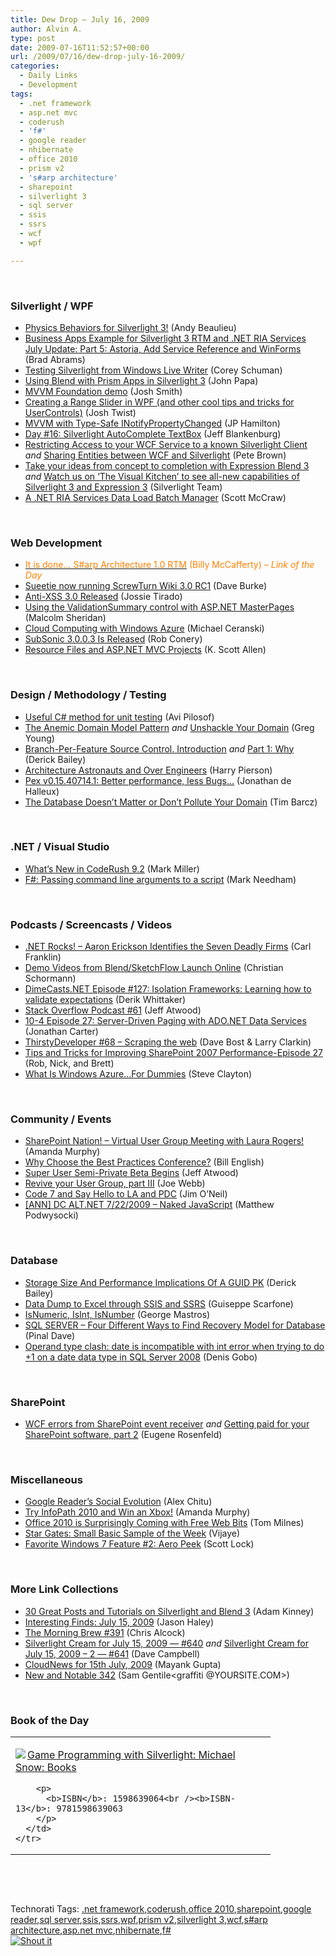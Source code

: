 ```yaml
---
title: Dew Drop – July 16, 2009
author: Alvin A.
type: post
date: 2009-07-16T11:52:57+00:00
url: /2009/07/16/dew-drop-july-16-2009/
categories:
  - Daily Links
  - Development
tags:
  - .net framework
  - asp.net mvc
  - coderush
  - 'f#'
  - google reader
  - nhibernate
  - office 2010
  - prism v2
  - 's#arp architecture'
  - sharepoint
  - silverlight 3
  - sql server
  - ssis
  - ssrs
  - wcf
  - wpf

---
```

&#160;

### Silverlight / WPF

  * [Physics Behaviors for Silverlight 3!][1] (Andy Beaulieu)
  * [Business Apps Example for Silverlight 3 RTM and .NET RIA Services July Update: Part 5: Astoria, Add Service Reference and WinForms][2] (Brad Abrams)
  * [Testing Silverlight from Windows Live Writer][3] (Corey Schuman)
  * [Using Blend with Prism Apps in Silverlight 3][4] (John Papa)
  * [MVVM Foundation demo][5] (Josh Smith)
  * [Creating a Range Slider in WPF (and other cool tips and tricks for UserControls)][6] (Josh Twist)
  * [MVVM with Type-Safe INotifyPropertyChanged][7] (JP Hamilton)
  * [Day #16: Silverlight AutoComplete TextBox][8] (Jeff Blankenburg)
  * [Restricting Access to your WCF Service to a known Silverlight Client][9] _and_&#160;[Sharing Entities between WCF and Silverlight][10] (Pete Brown)
  * [Take your ideas from concept to completion with Expression Blend 3][11] _and_&#160;[Watch us on ‘The Visual Kitchen’ to see all-new capabilities of Silverlight 3 and Expression 3][12] (Silverlight Team)
  * [A .NET RIA Services Data Load Batch Manager][13] (Scott McCraw)

&#160;

### Web Development

  * [<font color="#ff8000">It is done&#8230; S#arp Architecture 1.0 RTM</font>][14] <font color="#ff8000">(Billy McCafferty) <em>– Link of the Day</em></font>
  * [Sueetie now running ScrewTurn Wiki 3.0 RC1][15] (Dave Burke)
  * [Anti-XSS 3.0 Released][16] (Jossie Tirado)
  * [Using the ValidationSummary control with ASP.NET MasterPages][17] (Malcolm Sheridan)
  * [Cloud Computing with Windows Azure][18] (Michael Ceranski)
  * [SubSonic 3.0.0.3 Is Released][19] (Rob Conery)
  * [Resource Files and ASP.NET MVC Projects][20] (K. Scott Allen)

&#160;

### Design / Methodology / Testing

  * [Useful C# method for unit testing][21] (Avi Pilosof)
  * [The Anemic Domain Model Pattern][22] _and_&#160;[Unshackle Your Domain][23] (Greg Young)
  * [Branch-Per-Feature Source Control. Introduction][24] _and_&#160;[Part 1: Why][25] (Derick Bailey)
  * [Architecture Astronauts and Over Engineers][26] (Harry Pierson)
  * [Pex v0.15.40714.1: Better performance, less Bugs…][27] (Jonathan de Halleux)
  * [The Database Doesn&#8217;t Matter or Don&#8217;t Pollute Your Domain][28] (Tim Barcz)

&#160;

### .NET / Visual Studio

  * [What&#8217;s New in CodeRush 9.2][29] (Mark Miller)
  * [F#: Passing command line arguments to a script][30] (Mark Needham)

&#160;

### Podcasts / Screencasts / Videos

  * [.NET Rocks! &#8211; Aaron Erickson Identifies the Seven Deadly Firms][31] (Carl Franklin)
  * [Demo Videos from Blend/SketchFlow Launch Online][32] (Christian Schormann)
  * [DimeCasts.NET Episode #127: Isolation Frameworks: Learning how to validate expectations][33] (Derik Whittaker)
  * [Stack Overflow Podcast #61][34] (Jeff Atwood)
  * [10-4 Episode 27: Server-Driven Paging with ADO.NET Data Services][35] (Jonathan Carter)
  * [ThirstyDeveloper #68 &#8211; Scraping the web][36] (Dave Bost & Larry Clarkin)
  * [Tips and Tricks for Improving SharePoint 2007 Performance-Episode 27][37] (Rob, Nick, and Brett)
  * [What Is Windows Azure…For Dummies][38] (Steve Clayton)

&#160;

### Community / Events

  * [SharePoint Nation! &#8211; Virtual User Group Meeting with Laura Rogers!][39] (Amanda Murphy)
  * [Why Choose the Best Practices Conference?][40] (Bill English)
  * [Super User Semi-Private Beta Begins][41] (Jeff Atwood)
  * [Revive your User Group, part III][42] (Joe Webb)
  * [Code 7 and Say Hello to LA and PDC][43] (Jim O’Neil)
  * [[ANN] DC ALT.NET 7/22/2009 – Naked JavaScript][44] (Matthew Podwysocki)

&#160;

### Database

  * [Storage Size And Performance Implications Of A GUID PK][45] (Derick Bailey)
  * [Data Dump to Excel through SSIS and SSRS][46] (Guiseppe Scarfone)
  * [IsNumeric, IsInt, IsNumber][47] (George Mastros)
  * [SQL SERVER – Four Different Ways to Find Recovery Model for Database][48] (Pinal Dave)
  * [Operand type clash: date is incompatible with int error when trying to do +1 on a date data type in SQL Server 2008][49] (Denis Gobo)

&#160;

### SharePoint

  * [WCF errors from SharePoint event receiver][50] _and_&#160;[Getting paid for your SharePoint software, part 2][51] (Eugene Rosenfeld)

&#160;

### Miscellaneous

  * [Google Reader&#8217;s Social Evolution][52] (Alex Chitu)
  * [Try InfoPath 2010 and Win an Xbox!][53] (Amanda Murphy)
  * [Office 2010 is Surprisingly Coming with Free Web Bits][54] (Tom Milnes)
  * [Star Gates: Small Basic Sample of the Week][55] (Vijaye)
  * [Favorite Windows 7 Feature #2: Aero Peek][56] (Scott Lock)

&#160;

### More Link Collections

  * [30 Great Posts and Tutorials on Silverlight and Blend 3][57] (Adam Kinney)
  * [Interesting Finds: July 15, 2009][58] (Jason Haley)
  * [The Morning Brew #391][59] (Chris Alcock)
  * [Silverlight Cream for July 15, 2009 &#8212; #640][60] _and_&#160;[Silverlight Cream for July 15, 2009 &#8211; 2 &#8212; #641][61] (Dave Campbell)
  * [CloudNews for 15th July, 2009][62] (Mayank Gupta)
  * [New and Notable 342][63] (Sam Gentile<graffiti @YOURSITE.COM>)

&#160;

### Book of the Day

<div style="padding-bottom: 0px; margin: 0px; padding-left: 0px; padding-right: 0px; display: inline; float: none; padding-top: 0px" id="scid:7dc1bd33-94bd-46fd-a20b-0131235bcd47:c4998e0f-bf0c-4f9b-9d82-1bd68eaeba94" class="wlWriterSmartContent">
  <table cellspacing="0" cellpadding="2" width="400" border="0" unselectable="on">
    <tr>
      <td valign="top" width="400">
        <p>
          <a title="Game Programming with Silverlight: Michael Snow: Books" href="http://www.amazon.com/exec/obidos/ASIN/1598639064/alvinashcraft-20"><img data-recalc-dims="1" decoding="async" src="https://i0.wp.com/images.amazon.com/images/P/1598639064.01.MZZZZZZZ.jpg?w=660" border="0" align="left" style="float:left" />Game Programming with Silverlight: Michael Snow: Books</a>
        </p>
        
        <p>
          <b>ISBN</b>: 1598639064<br /><b>ISBN-13</b>: 9781598639063
        </p>
      </td>
    </tr>
  </table>
</div>

&#160;

<div style="padding-bottom: 0px; margin: 0px; padding-left: 0px; padding-right: 0px; display: inline; float: none; padding-top: 0px" id="scid:C16BAC14-9A3D-4c50-9394-FBFEF7A93539:b73c2742-7ff2-4af1-a8d4-2b25ca072e43" class="wlWriterSmartContent">
  <!--dotnetkickit-->
</div>

&#160;

<div style="padding-bottom: 0px; margin: 0px; padding-left: 0px; padding-right: 0px; display: inline; float: none; padding-top: 0px" id="scid:0767317B-992E-4b12-91E0-4F059A8CECA8:568299ae-2d25-4a47-ade9-231a9168e040" class="wlWriterSmartContent">
  Technorati Tags: <a href="http://technorati.com/tags/.net+framework" rel="tag">.net framework</a>,<a href="http://technorati.com/tags/coderush" rel="tag">coderush</a>,<a href="http://technorati.com/tags/office+2010" rel="tag">office 2010</a>,<a href="http://technorati.com/tags/sharepoint" rel="tag">sharepoint</a>,<a href="http://technorati.com/tags/google+reader" rel="tag">google reader</a>,<a href="http://technorati.com/tags/sql+server" rel="tag">sql server</a>,<a href="http://technorati.com/tags/ssis" rel="tag">ssis</a>,<a href="http://technorati.com/tags/ssrs" rel="tag">ssrs</a>,<a href="http://technorati.com/tags/wpf" rel="tag">wpf</a>,<a href="http://technorati.com/tags/prism+v2" rel="tag">prism v2</a>,<a href="http://technorati.com/tags/silverlight+3" rel="tag">silverlight 3</a>,<a href="http://technorati.com/tags/wcf" rel="tag">wcf</a>,<a href="http://technorati.com/tags/s%23arp+architecture" rel="tag">s#arp architecture</a>,<a href="http://technorati.com/tags/asp.net+mvc" rel="tag">asp.net mvc</a>,<a href="http://technorati.com/tags/nhibernate" rel="tag">nhibernate</a>,<a href="http://technorati.com/tags/f%23" rel="tag">f#</a>
</div>

<div class="wlWriterHeaderFooter" style="margin:0px; padding:0px 0px 0px 0px;">
  <div class="shoutIt">
    <a rev="vote-for" href="http://dotnetshoutout.com/Submit?url=http%3a%2f%2fwww.alvinashcraft.com%2f2009%2f07%2f16%2fdew-drop-july-16-2009%2f&title=Dew+Drop+-+July+16%2c+2009"><img decoding="async" alt="Shout it" src="http://dotnetshoutout.com/image.axd?url=https://morningdew-bpc6g3a0fgaxdxcu.eastus2-01.azurewebsites.net/2009/07/16/dew-drop-july-16-2009/" style="border:0px" /></a>
  </div>
</div>

 [1]: http://www.andybeaulieu.com/Default.aspx?tabid=67&EntryID=165
 [2]: http://blogs.msdn.com/brada/archive/2009/07/15/business-apps-example-for-silverlight-3-rtm-and-net-ria-services-july-update-part-5-astoria-add-reference-and-winforms.aspx
 [3]: http://www.85turns.com/2009/07/14/testing-silverlight-in-windows-live-writer/
 [4]: http://feedproxy.google.com/~r/JohnPapa/~3/TZsBMohBmuU/
 [5]: http://joshsmithonwpf.wordpress.com/2009/07/15/mvvm-foundation-demo/
 [6]: http://www.thejoyofcode.com/Creating_a_Range_Slider_in_WPF_and_other_cool_tips_and_tricks_for_UserControls_.aspx
 [7]: http://jphamilton.net/post.aspx?id=135c422b-4aa4-463c-b3c0-e30e80e6b0f0
 [8]: http://feedproxy.google.com/~r/Blankenthoughts/~3/4oEwk2XDhWI/day-16-silverlight-autocomplete-textbox.aspx
 [9]: http://feedproxy.google.com/~r/PeteBrown/~3/uh8m-OKkJmU/Restricting-Access-to-your-WCF-Service-to-a-known-Silverlight-Client.aspx
 [10]: http://feeds.dzone.com/~r/zones/dotnet/~3/LWMUZD3atG8/sharing-entities-between-wcf
 [11]: http://team.silverlight.net/announcements/take-your-ideas-from-concept-to-completion-with-expression-blend-3/
 [12]: http://team.silverlight.net/announcements/watch-us-on-lsquo-the-visual-kitchen-rsquo-to-see-all-new-capabilities-of-silverlight-3-and-expression-3/
 [13]: http://blogs.msdn.com/smccraw/archive/2009/07/15/a-net-ria-services-data-load-batch-manager.aspx
 [14]: http://feedproxy.google.com/~r/Devlicious/~3/wJuyxYaAz_E/it-is-done-s-arp-architecture-1-0-rtm.aspx
 [15]: http://feedproxy.google.com/~r/DaveBurke/~3/fK9ByVT6aO0/post.aspx
 [16]: http://channel9.msdn.com/posts/Jossie/Anti-XSS-30-Released/
 [17]: http://feedproxy.google.com/~r/netCurryRecentArticles/~3/VRZYScoVuwU/ShowArticle.aspx
 [18]: http://www.codecapers.com/2009/07/cloud-computing-with-windows-azure.html
 [19]: http://feedproxy.google.com/~r/wekeroad/EeKc/~3/286LtzIWGfI/
 [20]: http://odetocode.com/Blogs/scott/archive/2009/07/15/13211.aspx
 [21]: http://blogs.msdn.com/avip/archive/2009/07/16/useful-c-method-for-unit-testing.aspx
 [22]: http://codebetter.com/blogs/gregyoung/archive/2009/07/15/the-anemic-domain-model-pattern.aspx
 [23]: http://codebetter.com/blogs/gregyoung/archive/2009/07/15/unshackle-your-domain.aspx
 [24]: http://feedproxy.google.com/~r/LosTechies/~3/yE4rk66ow28/branch-per-feature-source-control-introduction.aspx
 [25]: http://feedproxy.google.com/~r/LosTechies/~3/8EITKy_emOY/branch-per-feature-source-control-part-1-why.aspx
 [26]: http://feedproxy.google.com/~r/Devhawk/~3/cbBU1eRnhb8/Architecture+Astronauts+And+Over+Engineers.aspx
 [27]: http://feedproxy.google.com/~r/PelisFarm/~3/HJbMRHijw2A/PexV015407141BetterPerformanceLessBugs.aspx
 [28]: http://feedproxy.google.com/~r/Devlicious/~3/ocWA97WKw94/the-database-doesn-t-matter-or-don-t-pollute-your-domain.aspx
 [29]: http://community.devexpress.com/blogs/markmiller/archive/2009/07/15/what-s-new-in-coderush-9-2.aspx
 [30]: http://feedproxy.google.com/~r/MarkNeedham/~3/OHBvUU2aLlI/
 [31]: http://www.dotnetrocks.com/default.aspx?ShowNum=464
 [32]: http://electricbeach.org/?p=312
 [33]: http://feedproxy.google.com/~r/Dimecastsnet--InformAndEducateIn10MinutesOrLess/~3/gx1Ut7SxWCI/127
 [34]: http://blog.stackoverflow.com/2009/07/podcast-61/
 [35]: http://channel9.msdn.com/shows/10-4/10-4-Episode-27-Server-Driven-Paging-with-ADONET-Data-Services/
 [36]: http://feedproxy.google.com/~r/ThirstyDeveloperPodcast/~3/OaOdSBfkq5Y/68ScrapingTheWeb.aspx
 [37]: http://www.sharepointpodshow.com/archive/2009/07/15/tips-and-tricks-for-improving-sharepoint-2007-performance-episode-27.aspx
 [38]: http://blogs.msdn.com/stevecla01/archive/2009/07/15/what-is-windows-azure-for-dummies.aspx
 [39]: http://feedproxy.google.com/~r/sharepointmvpblogs/~3/YdMrRwiqsyc/
 [40]: http://feedproxy.google.com/~r/sharepointmvpblogs/~3/52kAdP-tDuY/Why-Choose-the-Best-Practices-Conference%5Bques%5D.aspx
 [41]: http://blog.stackoverflow.com/2009/07/super-user-semi-private-beta-begins/
 [42]: http://webbtechsolutions.com/2009/07/15/revive-your-user-group-part-iii/
 [43]: http://blogs.msdn.com/jimoneil/archive/2009/07/15/code-7-and-say-hello-to-la-and-pdc.aspx
 [44]: http://codebetter.com/blogs/matthew.podwysocki/archive/2009/07/15/ann-dc-alt-net-7-22-2009-naked-javascript.aspx
 [45]: http://feedproxy.google.com/~r/LosTechies/~3/hsf12KeEqGw/storage-size-and-performance-implications-of-a-guid-pk.aspx
 [46]: http://feedproxy.google.com/~r/TheRuntime/~3/utyJPlsKiUk/data-dump-to-excel-through-ssis-and-ssrs.aspx
 [47]: http://blogs.lessthandot.com/index.php/DataMgmt/DataDesign/isnumeric-isint-isnumber
 [48]: http://blog.sqlauthority.com/2009/07/16/sql-server-four-different-ways-to-find-recovery-model-for-database/
 [49]: http://blogs.lessthandot.com/index.php/DataMgmt/DataDesign/operand-type-clash-date-is-incompatible--2008
 [50]: http://feedproxy.google.com/~r/sharepointmvpblogs/~3/-NfCTOUMbRE/wcf-errors-from-sharepoint-event.html
 [51]: http://feedproxy.google.com/~r/sharepointmvpblogs/~3/Wb4Wt8Cj1bQ/getting-paid-for-your-sharepoint_11.html
 [52]: http://googlesystem.blogspot.com/2009/07/google-readers-social-evolution.html
 [53]: http://feedproxy.google.com/~r/sharepointmvpblogs/~3/8r19BQj7ZA0/
 [54]: http://www.enduserblog.com/2009/07/office-2010-is-nearly-here-but-whos-buying.html
 [55]: http://blogs.msdn.com/smallbasic/archive/2009/07/16/star-gates-sample-of-the-week.aspx
 [56]: http://geekswithblogs.net/slock/archive/2009/07/15/133519.aspx
 [57]: http://adamkinney.com/Blog/30-Great-Posts-and-Tutorials-on-Silverlight-and-Blend-3
 [58]: http://jasonhaley.com/blog/post.aspx?id=262177e0-50e8-45bc-a5f8-551b79380460
 [59]: http://feedproxy.google.com/~r/ReflectivePerspective/~3/oh0YjpeD5LM/
 [60]: http://geekswithblogs.net/WynApseTechnicalMusings/archive/2009/07/15/133513.aspx
 [61]: http://geekswithblogs.net/WynApseTechnicalMusings/archive/2009/07/15/133520.aspx
 [62]: http://feedproxy.google.com/~r/CloudAve/~3/thF-rygVLOg/cloudnews-for-15th-july-2009
 [63]: http://feedproxy.google.com/~r/SamGentile/~3/fo-mVx72X6c/